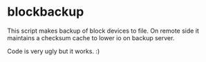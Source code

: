 blockbackup
===========

This script makes backup of block devices to file.
On remote side it maintains a checksum cache to lower io on
backup server.

Code is very ugly but it works. :)

